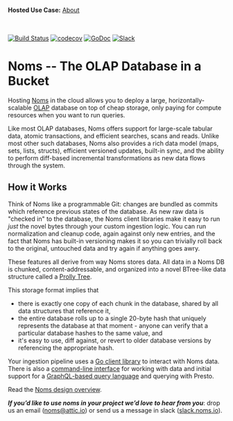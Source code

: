 **Hosted Use Case:** [About](about.md)

<br><br>
[![Build Status](http://jenkins3.noms.io/buildStatus/icon?job=NomsMasterBuilder)](http://jenkins3.noms.io/job/NomsMasterBuilder/)
[![codecov](https://codecov.io/gh/attic-labs/noms/branch/master/graph/badge.svg)](https://codecov.io/gh/attic-labs/noms)
[![GoDoc](https://godoc.org/github.com/attic-labs/noms?status.svg)](https://godoc.org/github.com/attic-labs/noms)
[![Slack](http://slack.noms.io/badge.svg)](http://slack.noms.io)

# Noms -- The OLAP Database in a Bucket

Hosting [Noms](http://noms.io) in the cloud allows you to deploy a large,
horizontally-scalable [OLAP](http://olap.com/olap-definition/) database on top
of cheap storage, only paying for compute resources when you want to run
queries.

Like most OLAP databases, Noms offers support for large-scale tabular data,
atomic transactions, and efficient searches, scans and reads. Unlike most
other such databases, Noms also provides a rich data model (maps, sets, lists,
structs), efficient versioned updates, built-in sync, and the ability to
perform diff-based incremental transformations as new data flows through the
system.

## How it Works

Think of Noms like a programmable Git: changes are bundled as commits which
reference previous states of the database. As new raw data is "checked in" to
the database, the Noms client libraries make it easy to run *just* the novel
bytes through your custom ingestion logic. You can run normalization and
cleanup code, again against only new entries, and the fact that Noms has
built-in versioning makes it so you can trivially roll back to the original,
untouched data and try again if anything goes awry.

These features all derive from way Noms stores data. All data in a Noms DB is
chunked, content-addressable, and organized into a novel BTree-like data
structure called a [Prolly Tree](../intro.md#prolly-trees-probabilistic-b-trees).

This storage format implies that
* there is exactly one copy of each chunk in the database, shared by all data
 structures that reference it,
* the entire database rolls up to a single 20-byte hash
 that uniquely represents the database at that moment - anyone can
 verify that a particular database hashes to the same value, and
* it's easy to use, diff against, or revert to older database versions by
 referencing the appropriate hash.

Your ingestion pipeline uses a [Go client library](https://github.com/attic-labs/noms/blob/master/doc/go-tour.md) to interact with Noms data. There is
also a [command-line interface](https://github.com/attic-labs/noms/blob/master/doc/cli-tour.md) for working with data and initial
support for a [GraphQL-based query language](https://github.com/attic-labs/noms/blob/master/go/ngql/README.md) and querying with Presto.

Read the [Noms design overview](../intro.md).

**_If you’d like to use noms in your project we’d love to hear from you_**:
drop us an email ([noms@attic.io](mailto:noms@attic.io)) or send us a
message in slack ([slack.noms.io](http://slack.noms.io)).
